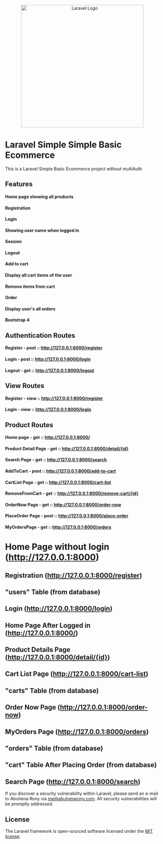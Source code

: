<p align="center"><img src="https://raw.githubusercontent.com/laravel/art/master/logo-lockup/5%20SVG/2%20CMYK/1%20Full%20Color/laravel-logolockup-cmyk-red.svg" width="400" alt="Laravel Logo">
</p>

# Laravel Simple Simple Basic Ecommerce

<p>This is a Laravel Simple Basic Ecommerce project without multiAuth</p>

## Features
#### Home page showing all products
#### Registration
#### Login
#### Showing user name when logged in
#### Session
#### Logout
#### Add to cart
#### Display all cart items of the user
#### Remove items from cart
#### Order
#### Display user's all orders
#### Bootstrap 4


## Authentication Routes
#### Register - post :: http://127.0.0.1:8000/register
#### Login - post :: http://127.0.0.1:8000/login
#### Logout - get :: http://127.0.0.1:8000/logout

## View Routes
#### Register - view :: http://127.0.0.1:8000/register
#### Login - view :: http://127.0.0.1:8000/login

## Product Routes
#### Home page - get :: http://127.0.0.1:8000/
#### Product Detail Page - get :: http://127.0.0.1:8000/detail/{id}
#### Search Page - get :: http://127.0.0.1:8000/search
#### AddToCart - post :: http://127.0.0.1:8000/add-to-cart
#### CartList Page - get :: http://127.0.0.1:8000/cart-list
#### RemoveFromCart - get :: http://127.0.0.1:8000/remove-cart/{id}
#### OrderNow Page - get :: http://127.0.0.1:8000/order-now
#### PlaceOrder Page - post :: http://127.0.0.1:8000/place-order
#### MyOrdersPage - get :: http://127.0.0.1:8000/orders

# Home Page without login (http://127.0.0.1:8000)
## Registration (http://127.0.0.1:8000/register)
## "users" Table (from database)
## Login (http://127.0.0.1:8000/login)
## Home Page After Logged in (http://127.0.0.1:8000/)
## Product Details Page (http://127.0.0.1:8000/detail/{id})
## Cart List Page (http://127.0.0.1:8000/cart-list)
## "carts" Table (from database)
## Order Now Page (http://127.0.0.1:8000/order-now)
## MyOrders Page (http://127.0.0.1:8000/orders)
## "orders" Table (from database)
## "cart" Table After Placing Order (from database)
## Search Page (http://127.0.0.1:8000/search)

If you discover a security vulnerability within Laravel, please send an e-mail to Abuhena Rony via [me@abuhenarony.com](mailto:me@abuhenarony.com). All security vulnerabilities will be promptly addressed.

## License

The Laravel framework is open-sourced software licensed under the [MIT license](https://opensource.org/licenses/MIT).

